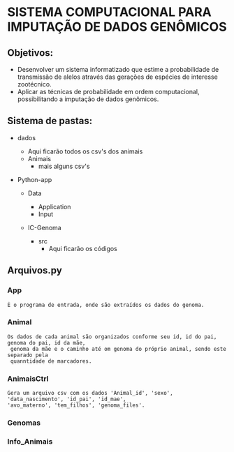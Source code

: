 # SISTEMA COMPUTACIONAL PARA IMPUTAÇÃO DE DADOS GENÔMICOS
## Objetivos:
- Desenvolver um sistema informatizado que estime a probabilidade de transmissão de alelos através das gerações de espécies de interesse zootécnico.
- Aplicar as técnicas de probabilidade em ordem computacional, possibilitando a imputação de dados genômicos.

## Sistema de pastas:
- dados
    - Aqui ficarão todos os csv's dos animais
    - Animais
        - mais alguns csv's

- Python-app
    - Data
        - Application
        - Input

    - IC-Genoma
        - src
            - Aqui ficarão os códigos

## Arquivos.py
### App
    É o programa de entrada, onde são extraídos os dados do genoma.

### Animal
    Os dados de cada animal são organizados conforme seu id, id do pai, genoma do pai, id da mãe,
     genoma da mãe e o caminho até om genoma do próprio animal, sendo este separado pela 
     quanntidade de marcadores.

### AnimaisCtrl
    Gera um arquivo csv com os dados 'Animal_id', 'sexo', 'data_nascimento', 'id_pai', 'id_mae', 
    'avo_materno', 'tem_filhos', 'genoma_files'. 
        
### Genomas


### Info_Animais
